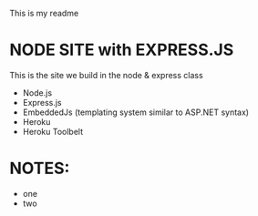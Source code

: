 This is my readme
# NODE SITE with EXPRESS.JS

This is the site we build in the node & express class

* Node.js
* Express.js
* EmbeddedJs (templating system similar to ASP.NET syntax)
* Heroku
* Heroku Toolbelt

# NOTES:

- one
- two